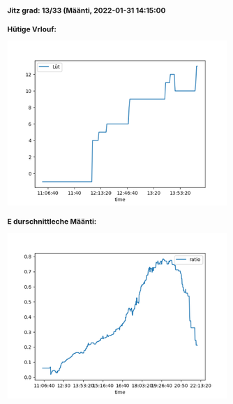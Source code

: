### Jitz grad: 13/33 (Määnti, 2022-01-31 14:15:00

### Hütige Vrlouf:
![Graph](Today.png)

### E durschnittleche Määnti:
![Graph](Määnti.png)